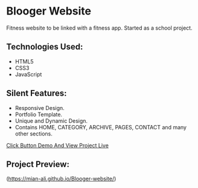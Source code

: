 # Blooger Website

Fitness website to be linked with a fitness app. Started as a school project.

## Technologies Used:

* HTML5
* CSS3
* JavaScript

## Silent Features:

* Responsive Design.
* Portfolio Template.
* Unique and Dynamic Design.
* Contains HOME, CATEGORY, ARCHIVE, PAGES, CONTACT and many other sections.




[Click Button Demo And View Project Live](https://mian-ali.github.io/Blooger-website/)





## Project Preview:

(https://mian-ali.github.io/Blooger-website/)

